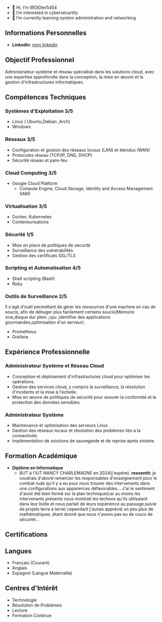 - 👋 Hi, I’m @DIDIer5454
- 👀 I’m interested in cybersécurtity
- 🌱 I’m currently learning system administration and networking 


<!---
- 💞️ I’m looking to collaborate on ...
- 📫 How to reach me ...
DIDIer5454/DIDIer5454 is a ✨ special ✨ repository because its `README.md` (this file) appears on your GitHub profile.
You can click the Preview link to take a look at your changes.
--->
## Informations Personnelles

- **LinkedIn**: [mon linkedin](https://www.linkedin.com/in/rafael-didier-menene-akoo-obono-2a3929264/)

## Objectif Professionnel
Administrateur système et réseau spécialisé dans les solutions cloud, avec une expertise approfondie dans la conception, la mise en œuvre et la gestion d'infrastructures informatiques.

## Compétences Techniques
### Systèmes d'Exploitation  3/5
- Linux ( Ubuntu,Debian ,Arch)
- Windows

### Réseaux 3/5
- Configuration et gestion des réseaux locaux (LAN) et étendus (WAN)
- Protocoles réseau (TCP/IP, DNS, DHCP)
- Sécurité réseau et pare-feu

### Cloud Computing 3/5
- Google Cloud Platform
  - Compute Engine, Cloud Storage, Identity and Access Management (IAM)
### Virtualisation 3/5
- Docker, Kubernetes
- Conteneurisations
### Sécurité 1/5
- Mise en place de politiques de sécurité
- Surveillance des vulnérabilités
- Gestion des certificats SSL/TLS

### Scripting et Automatisation 4/5
- Shell scripting (Bash)
- Ruby 
### Outils de Surveillance 2/5
Il s'agit d'outil permettant de gérer les ressources d'une machine en cas de soucis, afin de débuger plus facilement certains soucis(Mémoire vive,disque dur plein ,cpu ,identifier des applications gourmandes,optimisation d'un serveur). 
- Prometheus
- Grafana

## Expérience Professionnelle

### Administrateur Système et Réseau Cloud 
- Conception et déploiement d'infrastructures cloud pour optimiser les opérations.
- Gestion des services cloud, y compris la surveillance, la résolution d'incidents et la mise à l'échelle.
- Mise en œuvre de politiques de sécurité pour assurer la conformité et la protection des données sensibles.

### Administrateur Système 
- Maintenance et optimisation des serveurs Linux .
- Gestion des réseaux locaux et résolution des problèmes liés à la connectivité.
- Implémentation de solutions de sauvegarde et de reprise après sinistre.

## Formation Académique
- **Diplôme en Informatique**
  -  BUT à l'IUT NANCY CHARLEMAGNE en 2024(j'espère).
    **ressentit:** je voudrais d'abord remercier les responsables d'enseignement pour le combat rude qu'il y a eu pour nous trouver des intervenants dans une configurations aux apparences défavorables...
     J'ai le sentiment d'avoir été bien formé sur le plan technique(car au moins les intervenants présents nous montrait les technos qu'ils utilisaient dans leur boîte et nous parlait de leurs expérience au passage,suivie de projets terre à terre) cependant j'aurais apprécié un peu plus de mathématiques ,étant donné que nous n'avons pas eu de cours de sécurité...

## Certifications


## Langues
- Français (Courant)
- Anglais
- Espagnol (Langue Maternelle)

## Centres d'Intérêt
- Technologie
- Résolution de Problèmes
- Lecture
- Formation Continue
